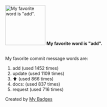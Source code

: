 <img src="https://my-badges.github.io/my-badges/favorite-word.png" alt="My favorite word is &quot;add&quot;." title="My favorite word is &quot;add&quot;." width="128">
<strong>My favorite word is &quot;add&quot;.</strong>
<br><br>

My favorite commit message words are:

1. add (used 1452 times)
2. update (used 1109 times)
3. :arrow_up: (used 866 times)
4. docs: (used 837 times)
5. request (used 716 times)


Created by <a href="https://github.com/my-badges/my-badges">My Badges</a>